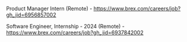 Product Manager Intern (Remote) - https://www.brex.com/careers/job?gh_jid=6956857002

Software Engineer, Internship - 2024 (Remote) - https://www.brex.com/careers/job?gh_jid=6937842002

